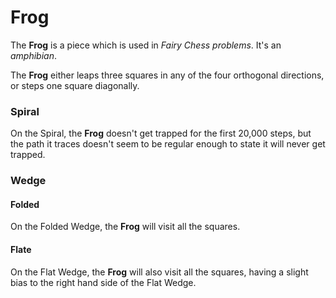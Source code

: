 # Frog

The **Frog** is a piece which is used in *Fairy Chess problems*. 
It's an *amphibian*.

The **Frog** either leaps three squares in any of the four orthogonal
directions, or steps one square diagonally.

### Spiral

On the Spiral, the **Frog** doesn't get trapped for the first 20,000
steps, but the path it traces doesn't seem to be regular enough to
state it will never get trapped.

### Wedge

#### Folded

On the Folded Wedge, the **Frog** will visit all the squares.

#### Flate

On the Flat Wedge, the **Frog** will also visit all the squares,
having a slight bias to the right hand side of the Flat Wedge.
